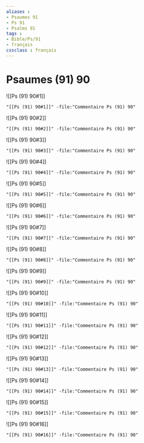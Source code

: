 ```yaml
---
aliases : 
- Psaumes 91
- Ps 91
- Psalms 91
tags : 
- Bible/Ps/91
- français
cssclass : français
---
```


# Psaumes (91) 90

![[Ps (91) 90#1]]

```query
"[[Ps (91) 90#1]]" -file:"Commentaire Ps (91) 90"
```

![[Ps (91) 90#2]]

```query
"[[Ps (91) 90#2]]" -file:"Commentaire Ps (91) 90"
```

![[Ps (91) 90#3]]

```query
"[[Ps (91) 90#3]]" -file:"Commentaire Ps (91) 90"
```

![[Ps (91) 90#4]]

```query
"[[Ps (91) 90#4]]" -file:"Commentaire Ps (91) 90"
```

![[Ps (91) 90#5]]

```query
"[[Ps (91) 90#5]]" -file:"Commentaire Ps (91) 90"
```

![[Ps (91) 90#6]]

```query
"[[Ps (91) 90#6]]" -file:"Commentaire Ps (91) 90"
```

![[Ps (91) 90#7]]

```query
"[[Ps (91) 90#7]]" -file:"Commentaire Ps (91) 90"
```

![[Ps (91) 90#8]]

```query
"[[Ps (91) 90#8]]" -file:"Commentaire Ps (91) 90"
```

![[Ps (91) 90#9]]

```query
"[[Ps (91) 90#9]]" -file:"Commentaire Ps (91) 90"
```

![[Ps (91) 90#10]]

```query
"[[Ps (91) 90#10]]" -file:"Commentaire Ps (91) 90"
```

![[Ps (91) 90#11]]

```query
"[[Ps (91) 90#11]]" -file:"Commentaire Ps (91) 90"
```

![[Ps (91) 90#12]]

```query
"[[Ps (91) 90#12]]" -file:"Commentaire Ps (91) 90"
```

![[Ps (91) 90#13]]

```query
"[[Ps (91) 90#13]]" -file:"Commentaire Ps (91) 90"
```

![[Ps (91) 90#14]]

```query
"[[Ps (91) 90#14]]" -file:"Commentaire Ps (91) 90"
```

![[Ps (91) 90#15]]

```query
"[[Ps (91) 90#15]]" -file:"Commentaire Ps (91) 90"
```

![[Ps (91) 90#16]]

```query
"[[Ps (91) 90#16]]" -file:"Commentaire Ps (91) 90"
```


